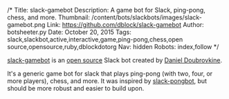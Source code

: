 /*
Title: slack-gamebot
Description: A game bot for Slack, ping-pong, chess, and more.
Thumbnail: /content/bots/slackbots/images/slack-gamebot.png
Link: https://github.com/dblock/slack-gamebot
Author: botsheeter.py
Date: October 20, 2015
Tags: slack,slackbot,active,interactive,game,ping-pong,chess,open source,opensource,ruby,dblockdotorg
Nav: hidden
Robots: index,follow
*/


[slack-gamebot](https://github.com/dblock/slack-gamebot) is an [open source](https://github.com/dblock/slack-gamebot) Slack bot created by [Daniel Doubrovkine](https://twitter.com/dblockdotorg). 

It's a generic game bot for slack that plays ping-pong (with two, four, or more players), chess, and more. It was inspired by [slack-pongbot](https://github.com/andrewvy/slack-pongbot), but should be more robust and easier to build upon.
